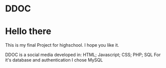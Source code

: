 # DDOC

<h1> Hello there </h1>

This is my final Project for highschool. I hope you like it.

DDOC is a social media developed in: HTML; Javascript; CSS; PHP; SQL
For it's database and authentication I chose MySQL
